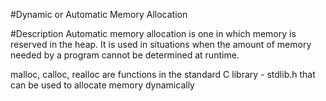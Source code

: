 #Dynamic or Automatic Memory Allocation

#Description
Automatic memory allocation is one in which memory is reserved in the heap. It is used in situations when the amount 
of memory needed by a program cannot be determined at runtime. 

malloc, calloc, realloc are functions in the standard C library - stdlib.h that can be used to allocate memory dynamically
